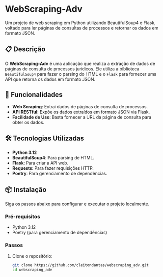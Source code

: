 # WebScraping-Adv

Um projeto de web scraping em Python utilizando BeautifulSoup4 e Flask, voltado para ler páginas de consultas de processos e retornar os dados em formato JSON.

## 📋 Descrição

O **WebScraping-Adv** é uma aplicação que realiza a extração de dados de páginas de consulta de processos jurídicos. Ele utiliza a biblioteca `BeautifulSoup4` para fazer o parsing do HTML e o `Flask` para fornecer uma API que retorna os dados em formato JSON.

## 🚀 Funcionalidades

- **Web Scraping**: Extrai dados de páginas de consulta de processos.
- **API RESTful**: Expõe os dados extraídos em formato JSON via Flask.
- **Facilidade de Uso**: Basta fornecer a URL da página de consulta para obter os dados.

## 🛠️ Tecnologias Utilizadas

- **Python 3.12**
- **BeautifulSoup4**: Para parsing de HTML.
- **Flask**: Para criar a API web.
- **Requests**: Para fazer requisições HTTP.
- **Poetry**: Para gerenciamento de dependências.

## 📦 Instalação

Siga os passos abaixo para configurar e executar o projeto localmente.

### Pré-requisitos

- Python 3.12
- Poetry (para gerenciamento de dependências)

### Passos

1. Clone o repositório:
   ```bash
   git clone https://github.com/cleitondantas/webscraping_adv.git
   cd webscraping_adv